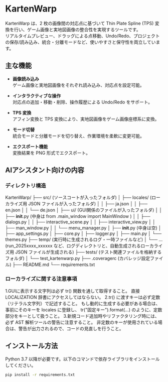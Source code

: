 # KartenWarp

KartenWarp は、2 枚の画像間の対応点に基づいて Thin Plate Spline (TPS) 変換を行い、ゲーム画像と実地図画像の整合性を実現するツールです。  
リアルタイムプレビュー、ドラッグによる点移動、Undo/Redo、プロジェクトの保存/読み込み、統合・分離モードなど、使いやすさと保守性を両立しています。

## 主な機能

- **画像読み込み**  
  ゲーム画像と実地図画像をそれぞれ読み込み、対応点を設定可能。

- **インタラクティブな操作**  
  対応点の追加・移動・削除、操作履歴による Undo/Redo をサポート。

- **TPS 変換**  
  アフィン変換と TPS 変換により、実地図画像をゲーム画像座標系に変換。

- **モード切替**  
  統合モードと分離モードを切り替え、作業環境を柔軟に変更可能。

- **エクスポート機能**  
  変換結果を PNG 形式でエクスポート。

## AIアシスタント向けの内容

### ディレクトリ構造

KartenWarp/
├── src/            (ソースコートが入ったフォルダ)
│   ├── locales/            (ローカライズ用 JSON ファイルが入ったフォルダ)
│   │   ├── ja.json
│   │   ├── en.json
│   │   └── de.json
│   ├── ui/            (GUI関係のファイルが入ったフォルダ)
│   │   ├── __init__.py     (中身は from .main_window import MainWindow )
│   │   ├── dialogs.py
│   │   ├── interactive_scene.py
│   │   ├── interactive_view.py
│   │   ├── man_window.py
│   │   └── menu_manager.py
│   ├── __init__.py         (中身は空)
│   ├── app_settings.py
│   ├── core.py
│   ├── logger.py
│   ├── main.py
│   └── themes.py
├── temp/                (実行時に生成されるログ・一時ファイルなど)
│   └── ...             (run_2025xxxx_xxxxxx など、ログディレクトリと、自動生成されるローカライズ用 JSON ファイルが生成される)
├── tests/              (テスト関連ファイルを格納するフォルダ)
│   └── test_kartenwarp.py
├── .coveragerc          (カバレッジ設定ファイル)
├── README.md
└── requirements.txt

### ローカライズに関する注意事項

1.GUIに表示する文字列は必ず tr() 関数を通して取得すること。
  直接 LOCALIZATION 辞書にアクセスしてはならない。
2.tr() に渡すキーは必ず定数（リテラル文字列）で記述すること。
  もし動的に生成する必要がある場合は、事前にそのキーを locales に登録し、
  tr("固定キー").format(…) のように、定数部分をキーとして扱うこと。
3.新規コード追加時やリファクタリング時には、必ず AST 解析ツールの警告に注意すること。
  非定数のキーが使用されている場合は、警告が出力されるので、コードの見直しを行うこと。

## インストール方法

Python 3.7 以降が必要です。以下のコマンドで依存ライブラリをインストールしてください。

```bash
pip install -r requirements.txt
